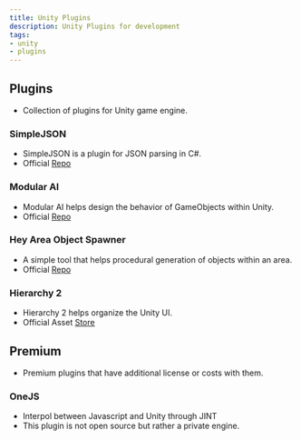 ```yaml
---
title: Unity Plugins
description: Unity Plugins for development
tags:
- unity
- plugins
---
```


## Plugins

- Collection of plugins for Unity game engine.

### SimpleJSON

- SimpleJSON is a plugin for JSON parsing in C#.
- Official [Repo](https://github.com/Bunny83/SimpleJSON)

### Modular AI

- Modular AI helps design the behavior of GameObjects within Unity.
- Official [Repo](https://github.com/Kitbashery/Modular-AI)

### Hey Area Object Spawner

- A simple tool that helps procedural generation of objects within an area.
- Official [Repo](https://github.com/JahnStar/Hey-Area-Object-Spawner)

### Hierarchy 2

- Hierarchy 2 helps organize the Unity UI.
- Official Asset [Store](https://assetstore.unity.com/packages/tools/utilities/hierarchy-2-166483)

## Premium

- Premium plugins that have additional license or costs with them.

### OneJS

- Interpol between Javascript and Unity through JINT
- This plugin is not open source but rather a private engine.

